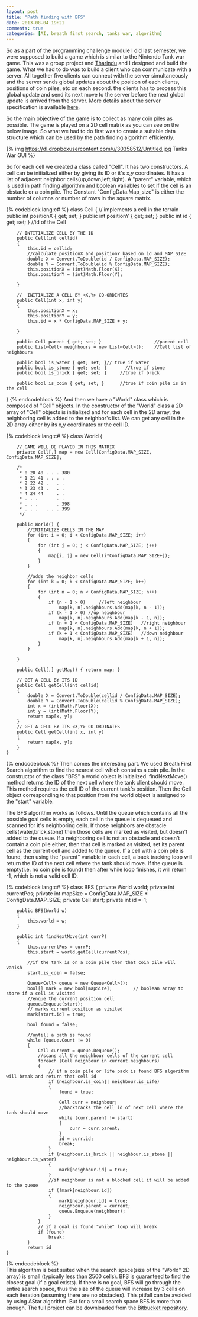 ```yaml
---
layout: post
title: "Path finding with BFS"
date: 2013-08-04 19:21
comments: true
categories: [AI, breath first search, tanks war, algorithm]
---
```


So as a part of the programming challenge module I did last semester, we were supposed to build a game which is similar to the Nintendo Tank war game. This was a group project and [Tharindu](https://twitter.com/TharinduRusira) and I designed and build the game. What we had to do was to build a client who can communicate with a server. All together five clients can connect with the server simultaneously and the server sends global updates about the position of each clients, positions of coin piles, etc on each second. the clients has to process this global update and send its next move to the server before the next global update is arrived from the server. More details about the server specification is available [here](https://docs.google.com/file/d/0B0SvcTAspdLrNHdJalc5elpiM28/edit).

So the main objective of the game is to collect as many coin piles as possible. The game is played on a 2D cell matrix as you can see on the below image. So what we had to do first was to create a suitable data structure which can be used by the path finding algorithm efficiently.

{% img https://dl.dropboxusercontent.com/u/30358512/Untitled.jpg Tanks War GUI %}

<!-- more -->

So for each cell we created a class called "Cell". It has two constructors. A cell can be initialized either by giving its ID or it's x,y coordinates. It has a list of adjacent neighbor cells(up,down,left,right). A "parent" variable, which is used in path finding algorithm and boolean variables to set if the cell is an obstacle or a coin pile. The Constant "ConfigData.Map_size" is either the number of columns or number of rows in the square matrix.

{% codeblock lang:c# %}
class Cell
    {
        // implements a cell in the terrain
        public int positionX { get; set; }
        public int positionY { get; set; }
        public int id { get; set; }                 //id of the Cell

        // INTITIALIZE CELL BY THE ID
        public Cell(int cellid)
        {
            this.id = cellid;
            //calculate positionX and positionY based on id and MAP_SIZE
            double X = Convert.ToDouble(id / ConfigData.MAP_SIZE);
            double Y = Convert.ToDouble(id % ConfigData.MAP_SIZE);
            this.positionX = (int)Math.Floor(X);
            this.positionY = (int)Math.Floor(Y);

        }

        //  INITIALIZE A CELL BY <X,Y> CO-ORDINTES
        public Cell(int x, int y)
        {
            this.positionX = x;
            this.positionY = y;
            this.id = x * ConfigData.MAP_SIZE + y;

        }
 
        public Cell parent { get; set; }					//parent cell
        public List<Cell> neighbours = new List<Cell>();    //Cell list of neighbours

        public bool is_water { get; set; }// true if water
        public bool is_stone { get; set; }       //true if stone
        public bool is_brick { get; set; }     //true if brick

        public bool is_coin { get; set; }      //true if coin pile is in the cell
 
 }
{% endcodeblock %}
And then we have a "World" class which is composed of "Cell" objects. In the constructor of the "World" class a 2D array of "Cell" objects is initialized and for each cell in the 2D array, the neighboring cell is added to the neighbor's list. We can get any cell in the 2D array either by its x,y coordinates or the cell ID.

{% codeblock lang:c# %}
 class World
    {

        // GAME WILL BE PLAYED IN THIS MATRIX
        private Cell[,] map = new Cell[ConfigData.MAP_SIZE, ConfigData.MAP_SIZE];

        /*
         * 0 20 40 . . . 380
         * 1 21 41 . . . .
         * 2 22 42 .   . .
         * 3 23 43 .   . .
         * 4 24 44     . .
         * . . .       . .
         * . . .       . 398
         * . . .   . . . 399
         */

        public World() { 
            //INITIALIZE CELLS IN THE MAP
            for (int i = 0; i < ConfigData.MAP_SIZE; i++)
            {
                for (int j = 0; j < ConfigData.MAP_SIZE; j++)
                {
                    map[i, j] = new Cell(i*ConfigData.MAP_SIZE+j);                   
                } 
            }

            //adds the neighbor cells
            for (int k = 0; k < ConfigData.MAP_SIZE; k++)
            {
                for (int n = 0; n < ConfigData.MAP_SIZE; n++)
                {
                    if (n - 1 > 0)     //left neighbour
                        map[k, n].neighbours.Add(map[k, n - 1]);
                    if (k - 1 > 0) //up neighbour
                        map[k, n].neighbours.Add(map[k - 1, n]);
                    if (n + 1 < ConfigData.MAP_SIZE)   //right neighbour
                        map[k, n].neighbours.Add(map[k, n + 1]);
                    if (k + 1 < ConfigData.MAP_SIZE)   //down neighbour
                        map[k, n].neighbours.Add(map[k + 1, n]);
                }
            }

        }

        public Cell[,] getMap() { return map; }

        // GET A CELL BY ITS ID
        public Cell getCell(int cellid)
        {
            double X = Convert.ToDouble(cellid / ConfigData.MAP_SIZE);
            double Y = Convert.ToDouble(cellid % ConfigData.MAP_SIZE);
            int x = (int)Math.Floor(X);
            int y = (int)Math.Floor(Y);
            return map[x, y];
        }
        // GET A CELL BY ITS <X,Y> CO-ORDINATES
        public Cell getCell(int x, int y)
        {
            return map[x, y];
        }
	}
{% endcodeblock %}
Then comes the interesting part. We used Breath First Search algorithm to find the nearest cell which contains a coin pile. In the constructor of the class "BFS" a world object is initialized. findNextMove() method returns the ID of the next cell where the tank client should move. This method requires the cell ID of the current tank's position. Then the Cell object corresponding to that position from the world  object is assigned to the "start" variable.

The BFS algorithm works as follows. Until the queue which contains all the possible goal cells is empty, each cell in the queue is dequeued and scanned for it's neighboring cells. If those neighbors are obstacle cells(water,brick,stone) then those cells are marked as visited, but doesn't added to the queue. If a neighboring cell is not an obstacle and doesn't contain a coin pile either, then that cell is marked as visited, set its parent cell as the current cell and added to the queue. If a cell with a coin pile is found, then using the "parent" variable in each cell, a back tracking loop will return the ID of the next cell where the tank should move. If the queue is empty(i.e. no coin pile is found) then after while loop finishes, it will return -1, which is not a valid cell ID.

{% codeblock lang:c# %}
class BFS
    {
        private World world;
        private int currentPos;
        private int mapSize = ConfigData.MAP_SIZE * ConfigData.MAP_SIZE;
        private Cell start;
        private int id =-1;

        public BFS(World w)
        {
            this.world = w;
        }

        public int findNextMove(int currP)
        {
            this.currentPos = currP;
            this.start = world.getCell(currentPos);

            //if the tank is on a coin pile then that coin pile will vanish
            start.is_coin = false;

            Queue<Cell> queue = new Queue<Cell>();
            bool[] mark = new bool[mapSize];        // boolean array to store if a cell is visited
            //enque the current position cell
            queue.Enqueue(start);
            // marks current position as visited
            mark[start.id] = true;

            bool found = false;
            
            //untill a path is found
            while (queue.Count != 0)
            {
                Cell current = queue.Dequeue();
                //scans all the neighbour cells of the current cell
                foreach (Cell neighbour in current.neighbours)
                {
                    // if a coin pile or life pack is found BFS algorithm will break and return that cell id
                    if (neighbour.is_coin|| neighbour.is_Life)
                    {
                        found = true;

                        Cell curr = neighbour;
                        //backtracks the cell id of next cell where the tank should move
                        while (curr.parent != start)
                        {
                            curr = curr.parent;
                        }
                        id = curr.id;
                        break;
                    } 
                    if (neighbour.is_brick || neighbour.is_stone || neighbour.is_water)
                    {
                        mark[neighbour.id] = true;
                    }
                    //if neighbour is not a blocked cell it will be added to the queue
                    if (!mark[neighbour.id])
                    {
                        mark[neighbour.id] = true;
                        neighbour.parent = current;
                        queue.Enqueue(neighbour);
                    }                   
                }
                // if a goal is found "while" loop will break 
                if (found)
                    break;
            }
            return id  
	}
 {% endcodeblock %}          
This algorithm is best suited when the search space(size of the "World" 2D array) is small (typically less than 2500 cells). BFS is guaranteed to  find the closest goal (if a goal exists). If there is no goal, BFS will go through the entire search space, thus the size of the queue will increase by 3 cells on each iteration (assuming there are no obstacles). This pitfall can be avoided by using AStar algorithm. But for a small search space BFS is more than enough. The full project can be downloaded from the [Bitbucket repository](https://bitbucket.org/elitecoders/tankgame).
